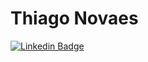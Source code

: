 # Thiago Novaes

[![Linkedin Badge](https://img.shields.io/badge/-Thiago%20Novaes-6633cc?style=flat-square&logo=Linkedin&logoColor=white&link=https://www.linkedin.com/in/thiagonovaess/)](https://www.linkedin.com/in/thiagonovaess/) 



<!--
**nsthiago/nsthiago** is a ✨ _special_ ✨ repository because its `README.md` (this file) appears on your GitHub profile.

Here are some ideas to get you started:

- 🔭 I’m currently working on ...
- 🌱 I’m currently learning ...
- 👯 I’m looking to collaborate on ...
- 🤔 I’m looking for help with ...
- 💬 Ask me about ...
- 📫 How to reach me: ...
- 😄 Pronouns: ...
- ⚡ Fun fact: ...
-->
